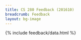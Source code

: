 ```yaml
---
title: CS 280 Feedback (201610)
breadcrumb: Feedback
layout: bg-image
---
```

{% include feedback/data.html %}
